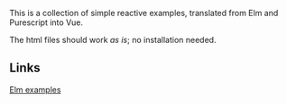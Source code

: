 This is a collection of simple reactive examples, translated from
Elm and Purescript into Vue.

The html files should work *as is*; no installation needed.

## Links
[Elm examples](https://github.com/evancz/elm-architecture-tutorial/tree/master/examples)